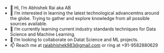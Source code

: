 - 👋 Hi, I’m Abhishek Rai aka AB
- 👀 I’m interested in learning the latest technological advancemtns around the globe. Trying to gather and explore knowledge from all possible sources available.
- 🌱 I’m currently learning current industry standards techniques for Data Science and Machine Learning.
- 💞️ I’m looking to collaborate on Datat Science and ML projects.
- 📫 Reach me at raiabhishek983@gmail.com or ring at +91-9582880629

<!---
akrai007/akrai007 is a ✨ special ✨ repository because its `README.md` (this file) appears on your GitHub profile.
You can click the Preview link to take a look at your changes.
--->
